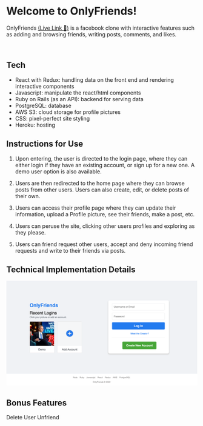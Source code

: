 # Welcome to OnlyFriends!

OnlyFriends [(Live Link 🚀)](https://onlyfriends24.herokuapp.com/) is a facebook clone with interactive features such as adding and browsing friends, writing posts, comments, and likes.

<br>

## Tech

- React with Redux: handling data on the front end and rendering interactive components
- Javascript: manipulate the react/html components
- Ruby on Rails (as an API): backend for serving data
- PostgreSQL: database
- AWS S3: cloud storage for profile pictures
- CSS: pixel-perfect site styling
- Heroku: hosting

## Instructions for Use

1. Upon entering, the user is directed to the login page, where they can either login if they have an existing account, or sign up for a new one. A demo user option is also available.

2. Users are then redirected to the home page where they can browse posts from other users. Users can also create, edit, or delete posts of their own.

3. Users can access their profile page where they can update their information, upload a Profile picture, see their friends, make a post, etc.

4. Users can peruse the site, clicking other users profiles and exploring as they please. 

5. Users can friend request other users, accept and deny incoming friend requests and write to their friends via posts.

## Technical Implementation Details

![](https://github.com/ianverger/onlyFriends/blob/main/app/assets/images/Screen%20Shot%202023-02-07%20at%2010.19.39%20AM.png)

## Bonus Features

Delete User
Unfriend
